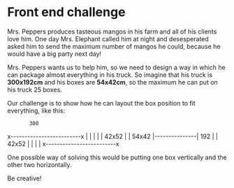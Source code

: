 # Front end challenge

Mrs. Peppers produces tasteous mangos in his farm and all of his clients love him. One day Mrs. Elephant called him at night and desesperated asked him to send the maximum number of mangos he could, because he would have a big party next day!

Mrs. Peppers wants us to help him, so we need to design a way in which he can package almost everything in his truck. So imagine that his truck is **300x192cm** and his boxes are **54x42cm**, so the maximum he can put on his truck 25 boxes.

Our challenge is to show how he can layout the box position to fit everything, like this:

           300
x-------------------------x
|         |               |
|         |     42x52     |
|  54x42  |---------------| 192
|         |     42x52     |
|         |               | 
x-------------------------x

One possible way of solving this would be putting one box vertically and the other two horizontally.

Be creative!
